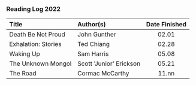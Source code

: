 ### Reading Log 2022

| Title                                 | Author(s)                       | Date Finished |
| :------------------------------------ | :------------------------------ | :-----------: |
| Death Be Not Proud                    | John Gunther                    | 02.01         |
| Exhalation: Stories                   | Ted Chiang                      | 02.28         |
| Waking Up                             | Sam Harris                      | 05.08         |
| The Unknown Mongol                    | Scott 'Junior' Erickson         | 05.21         |
| The Road                              | Cormac McCarthy                 | 11.nn         |
